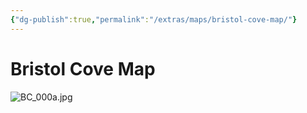 ```yaml
---
{"dg-publish":true,"permalink":"/extras/maps/bristol-cove-map/"}
---
```


# Bristol Cove Map

![BC_000a.jpg](/img/user/Extras/Images/BC_000a.jpg)